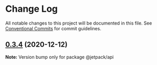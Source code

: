 # Change Log

All notable changes to this project will be documented in this file.
See [Conventional Commits](https://conventionalcommits.org) for commit guidelines.

## [0.3.4](https://github.com/HigorAlves/jetpack-stack/compare/@jetpack/api@0.3.3...@jetpack/api@0.3.4) (2020-12-12)

**Note:** Version bump only for package @jetpack/api
